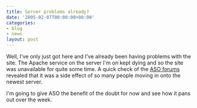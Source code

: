```yaml
---
title: Server problems already?
date: '2005-02-07T00:00:00+00:00'
categories:
- blog
- news
layout: post
---
```


Well, I've only just got here and I've already been having problems with the site.  The Apache service on the server I'm on kept dying and so the site was unavailable for quite some time.  A quick check of the <a href="http://forums.asmallorange.com/">ASO forums</a> revealed that it was a side effect of so many people moving in onto the newest server.

I'm going to give ASO the benefit of the doubt for now and see how it pans out over the week.




